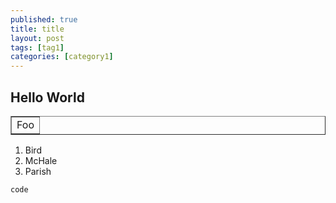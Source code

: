 ```yaml
---
published: true
title: title
layout: post
tags: [tag1]
categories: [category1]
---
```

Hello World
-------------------


<table border="1">
    <tr>
        <td>Foo</td>
    </tr>
</table>

<ol>
<li>Bird</li>
<li>McHale</li>
<li>Parish</li>
</ol>

    
    code